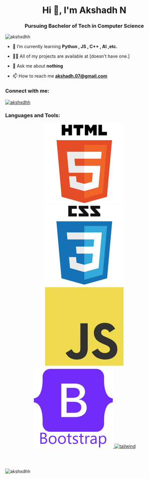 <h1 align="center">Hi 👋, I'm Akshadh N</h1>
<h3 align="center">Pursuing Bachelor of Tech in Computer Science</h3>

<p align="left"> <img src="https://komarev.com/ghpvc/?username=akshxdhh&label=Profile%20views&color=0e75b6&style=flat" alt="akshxdhh" /> </p>

- 🌱 I’m currently learning **Python , JS , C++ , AI ,etc.**

- 👨‍💻 All of my projects are available at [doesn't have one.]

- 💬 Ask me about **nothing**

- 📫 How to reach me **akshadh.07@gmail.com**


<h3 align="left">Connect with me:</h3>
<p align="left">
<a href="https://instagram.com/akshxdhh" target="blank"><img align="center" src="https://raw.githubusercontent.com/rahuldkjain/github-profile-readme-generator/master/src/images/icons/Social/instagram.svg" alt="akshxdhh" height="30" width="40" /></a>
</p>

<h3 align="left">Languages and Tools:</h3>
<p align="center" >
   <a href="https://www.w3.org/html/" target="_blank" rel="noreferrer"> 
          <img src="https://raw.githubusercontent.com/devicons/devicon/master/icons/html5/html5-original-wordmark.svg" alt="html5" /> 
  </a> <a href="https://www.w3schools.com/css/" target="_blank" rel="noreferrer"> 
      <img src="https://raw.githubusercontent.com/devicons/devicon/master/icons/css3/css3-original-wordmark.svg" alt="css3" /> 
  </a>  <a href="https://developer.mozilla.org/en-US/docs/Web/JavaScript" target="_blank" rel="noreferrer">
    <img src="https://raw.githubusercontent.com/devicons/devicon/master/icons/javascript/javascript-original.svg" alt="javascript" /> 
  </a> <a href="https://getbootstrap.com" target="_blank" rel="noreferrer">
    <img src="https://raw.githubusercontent.com/devicons/devicon/master/icons/bootstrap/bootstrap-plain-wordmark.svg" alt="bootstrap" "/> 
  </a>  <a href="https://tailwindcss.com/" target="_blank" rel="noreferrer">
    <img src="https://www.vectorlogo.zone/logos/tailwindcss/tailwindcss-icon.svg" alt="tailwind" /> 
  </a> </p>
<br>
<br>
<p><img align="center" src="https://github-readme-stats.vercel.app/api/top-langs?username=akshxdhh&show_icons=true&locale=en&layout=compact" alt="akshxdhh" /></p>
